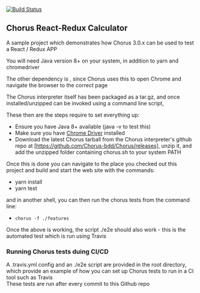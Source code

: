 [![Build Status](https://travis-ci.org/nickebbutt/chorus-js-react-calculator.svg?branch=master)](https://travis-ci.org/nickebbutt/chorus-js-react-calculator)

## Chorus React-Redux Calculator

A sample project which demonstrates how Chorus 3.0.x can be used to test a React / Redux APP

You will need Java version 8+ on your system, in addition to yarn and chromedriver

The other dependency is , since Chorus uses this to open Chrome and navigate the browser to the correct page

The Chorus interpreter itself has been packaged as a tar.gz, and once installed/unzipped can be invoked using a command line script, 

These then are the steps require to set everything up:
 
 * Ensure you have Java 8+ available (java -v to test this)
 * Make sure you have [Chrome Driver](https://sites.google.com/a/chromium.org/chromedriver/) installed
 * Download the latest Chorus tarball from the Chorus interpreter's github repo at [https://github.com/Chorus-bdd/Chorus/releases], unzip it, and add the unzipped folder containing chorus.sh to your system PATH

Once this is done you can  navigate to the place you checked out this project and build and start the web site with the commands:

* yarn install
* yarn test

and in another shell, you can then run the chorus tests from the command line:

* `chorus -f ./features`


Once the above is working, the script ./e2e should also work - this is the automated test which is run using Travis

### Running Chorus tests duing CI/CD

A .travis.yml config and an ./e2e script are provided in the root directory, which provide an example of how you can set up Chorus tests to run in a CI tool such as Travis  
These tests are run after every commit to this Github repo

